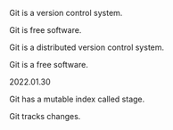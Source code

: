 Git is a version control system.

Git is free software.

Git is a distributed version control system.

Git is a free software.

2022.01.30

Git has a mutable index called stage.

Git tracks changes.

